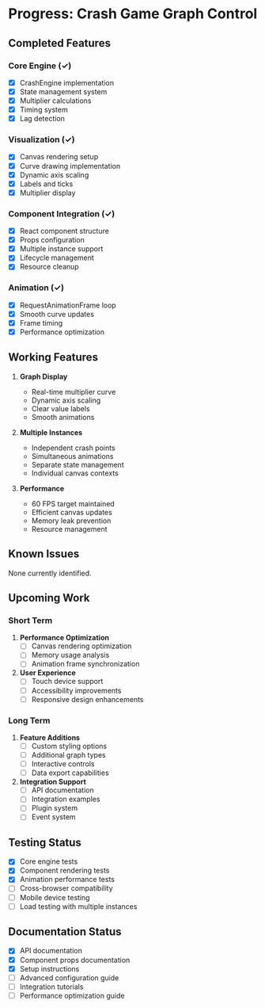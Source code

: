 # Progress: Crash Game Graph Control

## Completed Features

### Core Engine (✓)
- [x] CrashEngine implementation
- [x] State management system
- [x] Multiplier calculations
- [x] Timing system
- [x] Lag detection

### Visualization (✓)
- [x] Canvas rendering setup
- [x] Curve drawing implementation
- [x] Dynamic axis scaling
- [x] Labels and ticks
- [x] Multiplier display

### Component Integration (✓)
- [x] React component structure
- [x] Props configuration
- [x] Multiple instance support
- [x] Lifecycle management
- [x] Resource cleanup

### Animation (✓)
- [x] RequestAnimationFrame loop
- [x] Smooth curve updates
- [x] Frame timing
- [x] Performance optimization

## Working Features
1. **Graph Display**
   - Real-time multiplier curve
   - Dynamic axis scaling
   - Clear value labels
   - Smooth animations

2. **Multiple Instances**
   - Independent crash points
   - Simultaneous animations
   - Separate state management
   - Individual canvas contexts

3. **Performance**
   - 60 FPS target maintained
   - Efficient canvas updates
   - Memory leak prevention
   - Resource management

## Known Issues
None currently identified.

## Upcoming Work

### Short Term
1. **Performance Optimization**
   - [ ] Canvas rendering optimization
   - [ ] Memory usage analysis
   - [ ] Animation frame synchronization

2. **User Experience**
   - [ ] Touch device support
   - [ ] Accessibility improvements
   - [ ] Responsive design enhancements

### Long Term
1. **Feature Additions**
   - [ ] Custom styling options
   - [ ] Additional graph types
   - [ ] Interactive controls
   - [ ] Data export capabilities

2. **Integration Support**
   - [ ] API documentation
   - [ ] Integration examples
   - [ ] Plugin system
   - [ ] Event system

## Testing Status
- [x] Core engine tests
- [x] Component rendering tests
- [x] Animation performance tests
- [ ] Cross-browser compatibility
- [ ] Mobile device testing
- [ ] Load testing with multiple instances

## Documentation Status
- [x] API documentation
- [x] Component props documentation
- [x] Setup instructions
- [ ] Advanced configuration guide
- [ ] Integration tutorials
- [ ] Performance optimization guide

